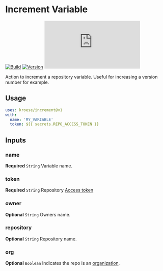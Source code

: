 # Increment Variable
[![Build](https://github.com/kroese/increment/actions/workflows/build.yml/badge.svg)](https://github.com/kroese/increment/)
[![Version](https://img.shields.io/github/v/tag/kroese/increment?label=version&color=066da5)](https://github.com/kroese/increment/)
[![Size](https://img.shields.io/github/size/kroese/increment/dist/index.js?branch=release/v1&label=size&color=066da5)](https://github.com/kroese/increment/)

Action to increment a repository variable. Useful for increasing a version number for example.

## Usage

```YAML
uses: kroese/increment@v1
with:
  name: 'MY_VARIABLE'
  token: ${{ secrets.REPO_ACCESS_TOKEN }}
```

## Inputs

### name

**Required** `String` Variable name.

### token

**Required** `String` Repository [Access token](https://docs.github.com/en/github/authenticating-to-github/creating-a-personal-access-token)

### owner

**Optional** `String` Owners name.

### repository

**Optional** `String` Repository name.

### org

**Optional** `Boolean` Indicates the repo is an [organization](https://docs.github.com/en/github/setting-up-and-managing-organizations-and-teams/about-organizations).
